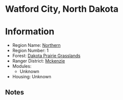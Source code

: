 
Watford City, North Dakota
==========================
  
# Information  
* Region Name: [Northern]()  
* Region Number: 1  
* Forest: [Dakota Prairie Grasslands](http://www.fs.usda.gov/dpg/)  
* Ranger District: [Mckenzie]()  
* Modules:  
  - Unknown  
* Housing: Unknown  
  
## Notes

